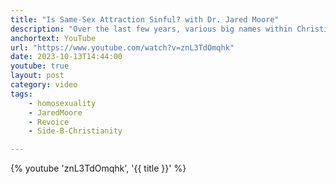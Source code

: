 ```yaml
---
title: "Is Same-Sex Attraction Sinful? with Dr. Jared Moore"
description: "Over the last few years, various big names within Christianity have embraced what is commonly known as 'Side B Christianity' - simultaneously condemning same-sex activity whilst also claiming that same-sex attraction is morally neutral. Figures within this movement include Justin Lee, Sam Allberry, The Revoice Conference, Robert Gagnon, Wesley Hill and more. But what if sanctification doesn't stop merely in our actions but also impacts our desires?"
anchortext: YouTube
url: "https://www.youtube.com/watch?v=znL3TdOmqhk"
date: 2023-10-13T14:44:00
youtube: true
layout: post
category: video
tags:
    - homosexuality
    - JaredMoore
    - Revoice
    - Side-B-Christianity

---
```


{% youtube 'znL3TdOmqhk', '{{ title }}' %}

